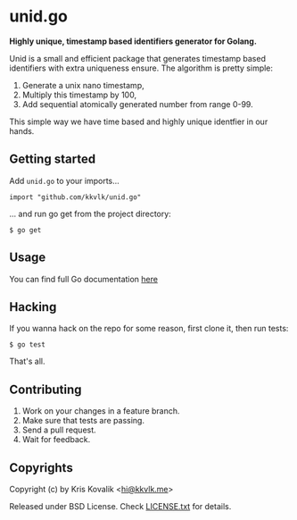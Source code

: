 # unid.go

**Highly unique, timestamp based identifiers generator for Golang.**

Unid is a small and efficient package that generates timestamp based
identifiers with extra uniqueness ensure. The algorithm is pretty simple:

1. Generate a unix nano timestamp,
2. Multiply this timestamp by 100,
3. Add sequential atomically generated number from range 0-99.

This simple way we have time based and highly unique identfier in our hands.

## Getting started

Add `unid.go` to your imports...

    import "github.com/kkvlk/unid.go"

... and run go get from the project directory:

    $ go get

## Usage

You can find full Go documentation [here](http://godoc.org/github.com/kkvlk/unid.go)

## Hacking

If you wanna hack on the repo for some reason, first clone it, then run tests:

    $ go test

That's all.

## Contributing

1. Work on your changes in a feature branch.
2. Make sure that tests are passing.
3. Send a pull request.
4. Wait for feedback.

## Copyrights

Copyright (c) by Kris Kovalik <<hi@kkvlk.me>>

Released under BSD License. Check [LICENSE.txt](LICENSE.txt) for details.
